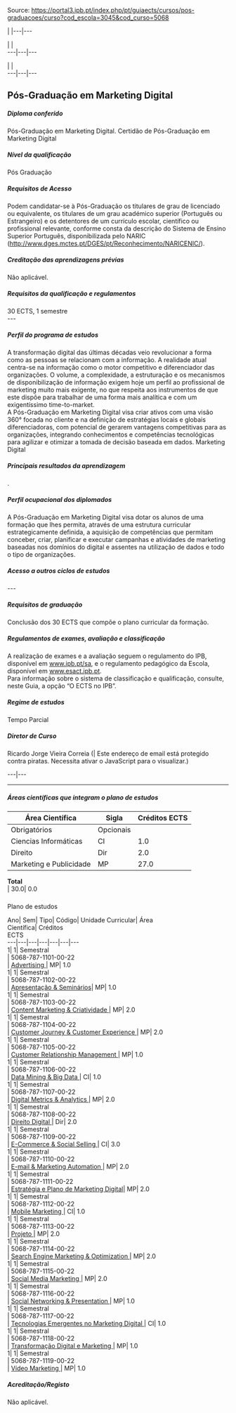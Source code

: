 Source: https://portal3.ipb.pt/index.php/pt/guiaects/cursos/pos-graduacoes/curso?cod_escola=3045&cod_curso=5068

| |---|---  
  
| |   
---|---|---  
  
| |   
---|---|---  
  
  

## Pós-Graduação em Marketing Digital

  

##### Diploma conferido

Pós-Graduação em Marketing Digital. Certidão de Pós-Graduação em Marketing
Digital  
  

##### Nível da qualificação

Pós Graduação  
  

##### Requisitos de Acesso

Podem candidatar-se à Pós-Graduação os titulares de grau de licenciado ou
equivalente, os titulares de um grau académico superior (Português ou
Estrangeiro) e os detentores de um currículo escolar, científico ou
profissional relevante, conforme consta da descrição do Sistema de Ensino
Superior Português, disponibilizada pelo NARIC
(http://www.dges.mctes.pt/DGES/pt/Reconhecimento/NARICENIC/).  
  

##### Creditação das aprendizagens prévias

Não aplicável.  
  

##### Requisitos da qualificação e regulamentos

30 ECTS, 1 semestre  
\---  
  

##### Perfil do programa de estudos

A transformação digital das últimas décadas veio revolucionar a forma como as
pessoas se relacionam com a informação. A realidade atual centra-se na
informação como o motor competitivo e diferenciador das organizações. O
volume, a complexidade, a estruturação e os mecanismos de disponibilização de
informação exigem hoje um perfil ao profissional de marketing muito mais
exigente, no que respeita aos instrumentos de que este dispõe para trabalhar
de uma forma mais analítica e com um exigentíssimo time-to-market.  
A Pós-Graduação em Marketing Digital visa criar ativos com uma visão 360°
focada no cliente e na definição de estratégias locais e globais
diferenciadoras, com potencial de gerarem vantagens competitivas para as
organizações, integrando conhecimentos e competências tecnológicas para
agilizar e otimizar a tomada de decisão baseada em dados. Marketing Digital  
  

##### Principais resultados da aprendizagem

.  
  

##### Perfil ocupacional dos diplomados

A Pós-Graduação em Marketing Digital visa dotar os alunos de uma formação que
lhes permita, através de uma estrutura curricular estrategicamente definida, a
aquisição de competências que permitam conceber, criar, planificar e executar
campanhas e atividades de marketing baseadas nos domínios do digital e
assentes na utilização de dados e todo o tipo de organizações.  
  

##### Acesso a outros ciclos de estudos

\---  
  
  

##### Requisitos de graduação

Conclusão dos 30 ECTS que compõe o plano curricular da formação.  
  

##### Regulamentos de exames, avaliação e classificação

A realização de exames e a avaliação seguem o regulamento do IPB, disponível
em www.ipb.pt/sa, e o regulamento pedagógico da Escola, disponível em
www.esact.ipb.pt.  
Para informação sobre o sistema de classificação e qualificação, consulte,
neste Guia, a opção “O ECTS no IPB”.  
  

##### Regime de estudos

Tempo Parcial  
  

##### Diretor de Curso

Ricardo Jorge Vieira Correia (| Este endereço de email está protegido contra
piratas. Necessita ativar o JavaScript para o visualizar.)  
  
---|---  
  
* * *

  

##### Áreas científicas que integram o plano de estudos

Área Científica| Sigla| Créditos ECTS  
---|---|---  
Obrigatórios| Opcionais  
Ciencias Informáticas| CI| 1.0| 0.0  
Direito| Dir| 2.0| 0.0  
Marketing e Publicidade| MP| 27.0| 0.0  
**Total**  
| 30.0| 0.0  
  
#####  
Plano de estudos

Ano| Sem| Tipo| Código| Unidade Curricular| Área  
Científica| Créditos  
ECTS  
---|---|---|---|---|---|---  
1| 1|  Semestral  
|  5068-787-1101-00-22  
| [Advertising
](https://guiaects.ipb.pt/GuiaEcts/PdfService?cod_escola=3045&cod_curso=5068&n_plano=787&n_disciplina=1101&n_opcao=0&ano_lect=2022&locale=1
"Advertising ")| MP| 1.0  
1| 1|  Semestral  
|  5068-787-1102-00-22  
| [Apresentação &
Seminários](https://guiaects.ipb.pt/GuiaEcts/PdfService?cod_escola=3045&cod_curso=5068&n_plano=787&n_disciplina=1102&n_opcao=0&ano_lect=2022&locale=1
"Apresentação & Seminários")| MP| 1.0  
1| 1|  Semestral  
|  5068-787-1103-00-22  
| [Content Marketing & Criatividade
](https://guiaects.ipb.pt/GuiaEcts/PdfService?cod_escola=3045&cod_curso=5068&n_plano=787&n_disciplina=1103&n_opcao=0&ano_lect=2022&locale=1
"Content Marketing & Criatividade ")| MP| 2.0  
1| 1|  Semestral  
|  5068-787-1104-00-22  
| [Customer Journey & Customer Experience
](https://guiaects.ipb.pt/GuiaEcts/PdfService?cod_escola=3045&cod_curso=5068&n_plano=787&n_disciplina=1104&n_opcao=0&ano_lect=2022&locale=1
"Customer Journey & Customer Experience ")| MP| 2.0  
1| 1|  Semestral  
|  5068-787-1105-00-22  
| [Customer Relationship Management
](https://guiaects.ipb.pt/GuiaEcts/PdfService?cod_escola=3045&cod_curso=5068&n_plano=787&n_disciplina=1105&n_opcao=0&ano_lect=2022&locale=1
"Customer Relationship Management ")| MP| 1.0  
1| 1|  Semestral  
|  5068-787-1106-00-22  
| [Data Mining & Big Data
](https://guiaects.ipb.pt/GuiaEcts/PdfService?cod_escola=3045&cod_curso=5068&n_plano=787&n_disciplina=1106&n_opcao=0&ano_lect=2022&locale=1
"Data Mining & Big Data ")| CI| 1.0  
1| 1|  Semestral  
|  5068-787-1107-00-22  
| [Digital Metrics & Analytics
](https://guiaects.ipb.pt/GuiaEcts/PdfService?cod_escola=3045&cod_curso=5068&n_plano=787&n_disciplina=1107&n_opcao=0&ano_lect=2022&locale=1
"Digital Metrics & Analytics ")| MP| 2.0  
1| 1|  Semestral  
|  5068-787-1108-00-22  
| [Direito Digital
](https://guiaects.ipb.pt/GuiaEcts/PdfService?cod_escola=3045&cod_curso=5068&n_plano=787&n_disciplina=1108&n_opcao=0&ano_lect=2022&locale=1
"Direito Digital ")| Dir| 2.0  
1| 1|  Semestral  
|  5068-787-1109-00-22  
| [E-Commerce & Social Selling
](https://guiaects.ipb.pt/GuiaEcts/PdfService?cod_escola=3045&cod_curso=5068&n_plano=787&n_disciplina=1109&n_opcao=0&ano_lect=2022&locale=1
"E-Commerce & Social Selling ")| CI| 3.0  
1| 1|  Semestral  
|  5068-787-1110-00-22  
| [E-mail & Marketing Automation
](https://guiaects.ipb.pt/GuiaEcts/PdfService?cod_escola=3045&cod_curso=5068&n_plano=787&n_disciplina=1110&n_opcao=0&ano_lect=2022&locale=1
"E-mail & Marketing Automation ")| MP| 2.0  
1| 1|  Semestral  
|  5068-787-1111-00-22  
| [Estratégia e Plano de Marketing
Digital](https://guiaects.ipb.pt/GuiaEcts/PdfService?cod_escola=3045&cod_curso=5068&n_plano=787&n_disciplina=1111&n_opcao=0&ano_lect=2022&locale=1
"Estratégia e Plano de Marketing Digital")| MP| 2.0  
1| 1|  Semestral  
|  5068-787-1112-00-22  
| [Mobile Marketing
](https://guiaects.ipb.pt/GuiaEcts/PdfService?cod_escola=3045&cod_curso=5068&n_plano=787&n_disciplina=1112&n_opcao=0&ano_lect=2022&locale=1
"Mobile Marketing ")| CI| 1.0  
1| 1|  Semestral  
|  5068-787-1113-00-22  
| [Projeto
](https://guiaects.ipb.pt/GuiaEcts/PdfService?cod_escola=3045&cod_curso=5068&n_plano=787&n_disciplina=1113&n_opcao=0&ano_lect=2022&locale=1
"Projeto ")| MP| 2.0  
1| 1|  Semestral  
|  5068-787-1114-00-22  
| [Search Engine Marketing & Optimization
](https://guiaects.ipb.pt/GuiaEcts/PdfService?cod_escola=3045&cod_curso=5068&n_plano=787&n_disciplina=1114&n_opcao=0&ano_lect=2022&locale=1
"Search Engine Marketing & Optimization ")| MP| 2.0  
1| 1|  Semestral  
|  5068-787-1115-00-22  
| [Social Media Marketing
](https://guiaects.ipb.pt/GuiaEcts/PdfService?cod_escola=3045&cod_curso=5068&n_plano=787&n_disciplina=1115&n_opcao=0&ano_lect=2022&locale=1
"Social Media Marketing ")| MP| 2.0  
1| 1|  Semestral  
|  5068-787-1116-00-22  
| [Social Networking & Presentation
](https://guiaects.ipb.pt/GuiaEcts/PdfService?cod_escola=3045&cod_curso=5068&n_plano=787&n_disciplina=1116&n_opcao=0&ano_lect=2022&locale=1
"Social Networking & Presentation ")| MP| 1.0  
1| 1|  Semestral  
|  5068-787-1117-00-22  
| [Tecnologias Emergentes no Marketing Digital
](https://guiaects.ipb.pt/GuiaEcts/PdfService?cod_escola=3045&cod_curso=5068&n_plano=787&n_disciplina=1117&n_opcao=0&ano_lect=2022&locale=1
"Tecnologias Emergentes no Marketing Digital ")| CI| 1.0  
1| 1|  Semestral  
|  5068-787-1118-00-22  
| [Transformação Digital e Marketing
](https://guiaects.ipb.pt/GuiaEcts/PdfService?cod_escola=3045&cod_curso=5068&n_plano=787&n_disciplina=1118&n_opcao=0&ano_lect=2022&locale=1
"Transformação Digital e Marketing ")| MP| 1.0  
1| 1|  Semestral  
|  5068-787-1119-00-22  
| [Vídeo Marketing
](https://guiaects.ipb.pt/GuiaEcts/PdfService?cod_escola=3045&cod_curso=5068&n_plano=787&n_disciplina=1119&n_opcao=0&ano_lect=2022&locale=1
"Vídeo Marketing ")| MP| 1.0  
  

##### Acreditação/Registo

Não aplicável.

  
  
  
